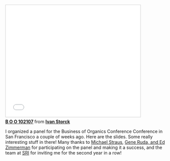 <iframe src="//www.slideshare.net/slideshow/embed_code/key/GyEsDByq0yvnwM" width="425" height="355" frameborder="0" marginwidth="0" marginheight="0" scrolling="no" style="border:1px solid #CCC; border-width:1px; margin-bottom:5px; max-width: 100%;" allowfullscreen> </iframe> <div style="margin-bottom:5px"> <strong> <a href="//www.slideshare.net/ivanoats/b-o-o-102107" title="B O O 102107" target="_blank">B O O 102107</a> </strong> from <strong><a href="//www.slideshare.net/ivanoats" target="_blank">Ivan Storck</a></strong> </div>


<p>I organized a panel for the Business of Organics Conference Conference in San Francisco a couple of weeks ago. Here are the slides. Some really interesting stuff in there! Many thanks to <a href="http://www.strauscom.com/" title="Green and Organic Public Relations">Michael Straus</a>, <a href="http://www.successfoods.com/" title="Foodfillment">Gene Ruda, and Ed Zimmerman</a> for participating on the panel and making it a success, and the team at <a href="http://www.almevents.com/conf_page.cfm?instance_id=29&amp;web_id=1017&amp;pid=625&amp;prioritycode=DEM007902&amp;k=" title="Strategic Research Institute">SRI</a> for inviting me for the second year in a row! </p>
